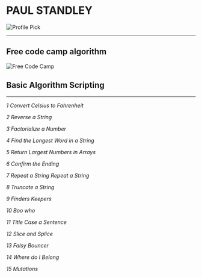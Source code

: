 # __**PAUL STANDLEY**__

![Profile Pick](http://res.cloudinary.com/pieol2/image/upload/v1516543296/profile-small.png)

---

## **Free code camp algorithm**

![Free Code Camp](https://res.cloudinary.com/pieol2/image/upload/v1553100145/freecdecamp.png)

## Basic Algorithm Scripting

---

_*1 Convert Celsius to Fahrenheit*_

_*2 Reverse a String*_

_*3 Factorialize a Number*_

_*4 Find the Longest Word in a String*_

_*5 Return Largest Numbers in Arrays*_

_*6 Confirm the Ending*_

_*7 Repeat a String Repeat a String*_

_*8 Truncate a String*_

_*9 Finders Keepers*_

_*10 Boo who*_

_*11 Title Case a Sentence*_

_*12 Slice and Splice*_

_*13 Falsy Bouncer*_

_*14 Where do I Belong*_

_*15 Mutations*_